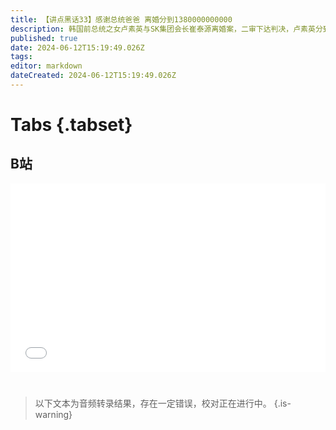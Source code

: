 ```yaml
---
title: 【讲点黑话33】感谢总统爸爸 离婚分到1380000000000
description: 韩国前总统之女卢素英与SK集团会长崔泰源离婚案，二审下达判决，卢素英分到1.38万亿韩元财产，轰动全国。 一审不利后，卢素英打出了关键底牌——父亲留下的秘密账本，证明上世纪SK转型成功，背后的“贵人”正是卢泰愚。 这是韩国财阀依靠结交政府高官崛起的黑幕，第一次有确切实据被公开。卢素英为了能分到丈夫的巨额财产，不惜打破过去几十年韩国上层共同默契的保密。 法院因此认定，卢家也是SK集团的实际经营者，可以分享SK股权 卢泰愚用自己名声换来了家族富贵绵延，可以含笑九泉了
published: true
date: 2024-06-12T15:19:49.026Z
tags: 
editor: markdown
dateCreated: 2024-06-12T15:19:49.026Z
---
```


# Tabs {.tabset}

## B站

<div style="position: relative; padding: 30% 45%;">
<iframe style="position: absolute; width: 100%; height: 100%; left: 0; top: 0;" src="//player.bilibili.com/player.html?&bvid=BV1rZ421u7GK&page=1&as_wide=1&high_quality=1&danmaku=1&autoplay=0" scrolling="no" border="0" frameborder="no" framespacing="0" allowfullscreen="true"></iframe>
</div>


#

> 以下文本为音频转录结果，存在一定错误，校对正在进行中。
{.is-warning}


